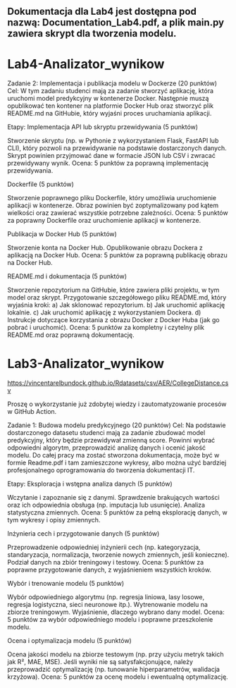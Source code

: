 ## Dokumentacja dla Lab4 jest dostępna pod nazwą: Documentation_Lab4.pdf, a plik main.py zawiera skrypt dla tworzenia modelu.


# Lab4-Analizator_wynikow
Zadanie 2: Implementacja i publikacja modelu w Dockerze (20 punktów) Cel: W tym zadaniu studenci mają za zadanie stworzyć aplikację, która uruchomi model predykcyjny w kontenerze Docker. Następnie muszą opublikować ten kontener na platformie Docker Hub oraz stworzyć plik README.md na GitHubie, który wyjaśni proces uruchamiania aplikacji.

Etapy: Implementacja API lub skryptu przewidywania (5 punktów)

Stworzenie skryptu (np. w Pythonie z wykorzystaniem Flask, FastAPI lub CLI), który pozwoli na przewidywanie na podstawie dostarczonych danych. Skrypt powinien przyjmować dane w formacie JSON lub CSV i zwracać przewidywany wynik. Ocena: 5 punktów za poprawną implementację przewidywania.

Dockerfile (5 punktów)

Stworzenie poprawnego pliku Dockerfile, który umożliwia uruchomienie aplikacji w kontenerze. Obraz powinien być zoptymalizowany pod kątem wielkości oraz zawierać wszystkie potrzebne zależności. Ocena: 5 punktów za poprawny Dockerfile oraz uruchomienie aplikacji w kontenerze.

Publikacja w Docker Hub (5 punktów)

Stworzenie konta na Docker Hub. Opublikowanie obrazu Dockera z aplikacją na Docker Hub. Ocena: 5 punktów za poprawną publikację obrazu na Docker Hub.

README.md i dokumentacja (5 punktów)

Stworzenie repozytorium na GitHubie, które zawiera pliki projektu, w tym model oraz skrypt. Przygotowanie szczegółowego pliku README.md, który wyjaśnia kroki: a) Jak sklonować repozytorium. b) Jak uruchomić aplikację lokalnie. c) Jak uruchomić aplikację z wykorzystaniem Dockera. d) Instrukcje dotyczące korzystania z obrazu Docker z Docker Huba (jak go pobrać i uruchomić). Ocena: 5 punktów za kompletny i czytelny plik README.md oraz poprawną dokumentację.


# Lab3-Analizator_wynikow

https://vincentarelbundock.github.io/Rdatasets/csv/AER/CollegeDistance.csv

Proszę o wykorzystanie już zdobytej wiedzy i zautomatyzowanie procesów w GitHub Action.

Zadanie 1: Budowa modelu predykcyjnego (20 punktów)
Cel:
Na podstawie dostarczonego datasetu studenci mają za zadanie zbudować model predykcyjny, który będzie przewidywał zmienną score. Powinni wybrać odpowiedni algorytm, przeprowadzić analizę danych i ocenić jakość modelu. Do całej pracy ma zostać stworzona dokumentacja, może być w formie Readme.pdf i tam zamieszczone wykresy, albo można użyć bardziej profesjonalnego oprogramowania do tworzenia dokumentacji IT.

Etapy:
Eksploracja i wstępna analiza danych (5 punktów)

Wczytanie i zapoznanie się z danymi.
Sprawdzenie brakujących wartości oraz ich odpowiednia obsługa (np. imputacja lub usunięcie).
Analiza statystyczna zmiennych.
Ocena: 5 punktów za pełną eksplorację danych, w tym wykresy i opisy zmiennych.

Inżynieria cech i przygotowanie danych (5 punktów)

Przeprowadzenie odpowiedniej inżynierii cech (np. kategoryzacja, standaryzacja, normalizacja, tworzenie nowych zmiennych, jeśli konieczne).
Podział danych na zbiór treningowy i testowy.
Ocena: 5 punktów za poprawne przygotowanie danych, z wyjaśnieniem wszystkich kroków.

Wybór i trenowanie modelu (5 punktów)

Wybór odpowiedniego algorytmu (np. regresja liniowa, lasy losowe, regresja logistyczna, sieci neuronowe itp.).
Wytrenowanie modelu na zbiorze treningowym.
Wyjaśnienie, dlaczego wybrano dany model.
Ocena: 5 punktów za wybór odpowiedniego modelu i poprawne przeszkolenie modelu.

Ocena i optymalizacja modelu (5 punktów)

Ocena jakości modelu na zbiorze testowym (np. przy użyciu metryk takich jak R², MAE, MSE).
Jeśli wyniki nie są satysfakcjonujące, należy przeprowadzić optymalizację (np. tunowanie hiperparametrów, walidacja krzyżowa).
Ocena: 5 punktów za ocenę modelu i ewentualną optymalizację.

